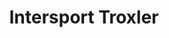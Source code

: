---
title: "Intersport Troxler"
url: /lenk-im-simmental/intersport-troxler-lenkstrasse/
shop: Sport
---